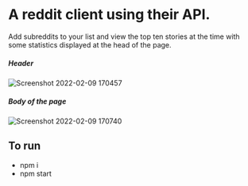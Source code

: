 # A reddit client using their API. 
Add subreddits to your list and view the top ten stories at the time with some statistics displayed at the head of the page.

##### Header
![Screenshot 2022-02-09 170457](https://user-images.githubusercontent.com/86377797/153252467-40c749f0-94c9-4b83-af45-3a286cbca31e.png)

##### Body of the page
![Screenshot 2022-02-09 170740](https://user-images.githubusercontent.com/86377797/153252529-c3e8c1f0-916a-495e-8707-5b1ea8900099.png)

## To run

 - npm i
 - npm start
